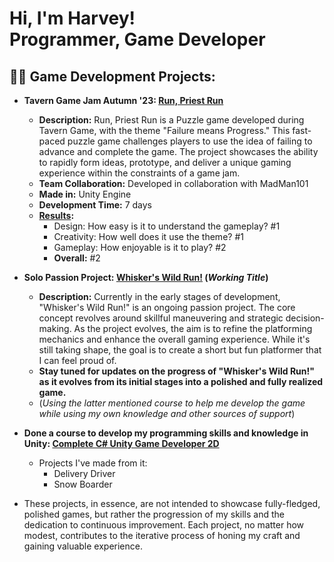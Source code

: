 <h1>Hi, I'm Harvey!<br/><a>Programmer</a>, <a>Game Developer</a></h1>

<h2>👨‍💻 Game Development Projects:</h2>

- <b>Tavern Game Jam Autumn '23: [Run, Priest Run](https://maybehazza.itch.io/run-priest-run)</b>
  - **Description:** Run, Priest Run is a Puzzle game developed during Tavern Game, with the theme "Failure means Progress." This fast-paced puzzle game challenges players to use the idea of failing to advance and complete the game. The project showcases the ability to rapidly form ideas, prototype, and deliver a unique gaming experience within the constraints of a game jam.
  - **Team Collaboration:** Developed in collaboration with MadMan101
  - **Made in:** Unity Engine
  - **Development Time:** 7 days
  - **[Results](https://itch.io/jam/tavern-games-autumn23/results):**
    - Design: How easy is it to understand the gameplay? #1
    - Creativity: How well does it use the theme? #1
    - Gameplay: How enjoyable is it to play? #2
    - **Overall:** #2

- <b>Solo Passion Project: [Whisker's Wild Run!](https://github.com/Maybe-Hazza/Whisker-s-Wild-Run) (*Working Title*)</b>
  - **Description:** Currently in the early stages of development, "Whisker's Wild Run!" is an ongoing passion project. The core concept revolves around skillful maneuvering and strategic decision-making. As the project evolves, the aim is to refine the platforming mechanics and enhance the overall gaming experience. While it's still taking shape, the goal is to create a short but fun platformer that I can feel proud of.
  - **Stay tuned for updates on the progress of "Whisker's Wild Run!" as it evolves from its initial stages into a polished and fully realized game.**
  - (*Using the latter mentioned course to help me develop the game while using my own knowledge and other sources of support*)

- <b>Done a course to develop my programming skills and knowledge in Unity: [Complete C# Unity Game Developer 2D](https://www.udemy.com/course/unitycourse/)</b>
  - Projects I've made from it:
    - Delivery Driver
    - Snow Boarder
- These projects, in essence, are not intended to showcase fully-fledged, polished games, but rather the progression of my skills and the dedication to continuous improvement. Each project, no matter how modest, contributes to the iterative process of honing my craft and gaining valuable experience.
